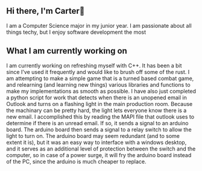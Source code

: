 ## Hi there, I'm Carter👋

I am a Computer Science major in my junior year. I am passionate about all things techy, but I enjoy software development the most

## What I am currently working on

I am currently working on refreshing myself with C++. It has been a bit since I've used it frequently and would like to brush off some of the rust. I am attempting to make a simple game that is a turned based combat game, and relearning (and learning new things) various libraries and functions to make my implementations as smooth as possible.
I have also just completed a python script for work that detects when there is an unopened email in Outlook and turns on a flashing light in the main production room. Because the machinary can be pretty hard, the light lets everyone know there is a new email. I accomplished this by reading the MAPI file that outlook uses to determine if there is an unread email. If so, it sends a signal to an arduino board. The arduino board then sends a signal to a relay switch to allow the light to turn on. The arduino board may seem redundant (and to some extent it is), but it was an easy way to interface with a windows desktop, and it serves as an additional level of protection between the switch and the computer, so in case of a power surge, it will fry the arduino board instead of the PC, since the arduino is much cheaper to replace.

<!--
**werlingC/werlingC** is a ✨ _special_ ✨ repository because its `README.md` (this file) appears on your GitHub profile.

Here are some ideas to get you started:

- 🔭 I’m currently working on ...
- 🌱 I’m currently learning ...
- 👯 I’m looking to collaborate on ...
- 🤔 I’m looking for help with ...
- 💬 Ask me about ...
- 📫 How to reach me: ...
- 😄 Pronouns: ...
- ⚡ Fun fact: ...
-->
